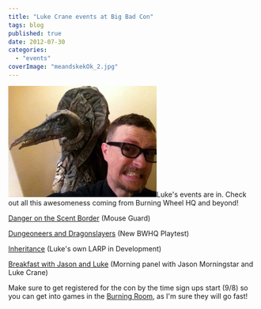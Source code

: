 ```yaml
---
title: "Luke Crane events at Big Bad Con"
tags: blog
published: true
date: 2012-07-30
categories: 
  - "events"
coverImage: "meandskekOk_2.jpg"
---
```


[![](/images/meandskekOk_2-300x225.jpg "meandskekOk_2")](/images/meandskekOk_2.jpg)Luke's events are in. Check out all this awesomeness coming from Burning Wheel HQ and beyond!

[Danger on the Scent Border](http://www.bigbadcon.com/events/danger-on-the-scent-border/ "Danger on the Scent Border") (Mouse Guard)

[Dungeoneers and Dragonslayers](http://www.bigbadcon.com/events/dungeoneers-dragonslayers-playtest/ "Dungeoneers & Dragonslayers – Playtest") (New BWHQ Playtest)

[Inheritance](http://www.bigbadcon.com/events/inheritance/ "Inheritance") (Luke's own LARP in Development)

[Breakfast with Jason and Luke](http://www.bigbadcon.com/events/breakfast-with-jason-and-luke/ "Breakfast with Jason and Luke") (Morning panel with Jason Morningstar and Luke Crane)

Make sure to get registered for the con by the time sign ups start (9/8) so you can get into games in the [Burning Room](http://www.bigbadcon.com/little-red-is-on-fire/ "Little Red is on Fire!"), as I'm sure they will go fast!
